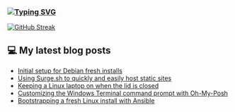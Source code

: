 ### [![Typing SVG](https://readme-typing-svg.herokuapp.com/?lines=Hello+World.+👋)](https://git.io/typing-svg)

[![GitHub Streak](https://github-readme-streak-stats.herokuapp.com/?user=fullmetalbrackets&background=08083a&dates=b3e4ff&currStreakNum=fe10bf&sideNums=f986de&stroke=fe10bf&ring=ff8f1f&sideLabels=ff8f1f&fire=fcf645&currStreakLabel=fcf645&hide_border=true)](https://git.io/streak-stats)

## 💻 My latest blog posts
<!-- BLOG-POST-LIST:START -->
- [Initial setup for Debian fresh installs](https://arieldiaz.codes/blog/initial-setup-for-debian-fresh-installs/)
- [Using Surge.sh to quickly and easily host static sites](https://arieldiaz.codes/blog/using-surge-sh-to-host-static-sites/)
- [Keeping a Linux laptop on when the lid is closed](https://arieldiaz.codes/blog/keeping-a-linux-laptop-on-with-the-lid-closed/)
- [Customizing the Windows Terminal command prompt with Oh-My-Posh](https://arieldiaz.codes/blog/customizing-windows-terminal-with-ohmyposh/)
- [Bootstrapping a fresh Linux install with Ansible](https://arieldiaz.codes/blog/bootstrapping-fresh-install-with-ansible/)
<!-- BLOG-POST-LIST:END -->
